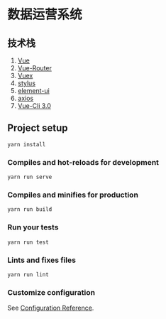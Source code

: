# 数据运营系统
## 技术栈
1. [Vue](https://cn.vuejs.org/)
2. [Vue-Router](https://router.vuejs.org/zh/)
3. [Vuex](https://vuex.vuejs.org/zh/)
4. [stylus](https://stylus.bootcss.com/)
5. [element-ui](http://element.eleme.io/#/zh-CN)
6. [axios](https://github.com/axios/axios)
7. [Vue-Cli 3.0](https://cli.vuejs.org/zh/)

## Project setup
```
yarn install
```

### Compiles and hot-reloads for development
```
yarn run serve
```

### Compiles and minifies for production
```
yarn run build
```

### Run your tests
```
yarn run test
```

### Lints and fixes files
```
yarn run lint
```

### Customize configuration
See [Configuration Reference](https://cli.vuejs.org/config/).
